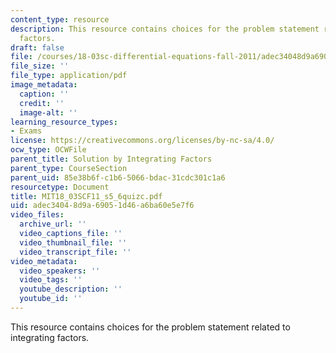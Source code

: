 ```yaml
---
content_type: resource
description: This resource contains choices for the problem statement related to integrating
  factors.
draft: false
file: /courses/18-03sc-differential-equations-fall-2011/adec34048d9a69051d46a6ba60e5e7f6_MIT18_03SCF11_s5_6quizc.pdf
file_size: ''
file_type: application/pdf
image_metadata:
  caption: ''
  credit: ''
  image-alt: ''
learning_resource_types:
- Exams
license: https://creativecommons.org/licenses/by-nc-sa/4.0/
ocw_type: OCWFile
parent_title: Solution by Integrating Factors
parent_type: CourseSection
parent_uid: 85e38b6f-c1b6-5066-bdac-31cdc301c1a6
resourcetype: Document
title: MIT18_03SCF11_s5_6quizc.pdf
uid: adec3404-8d9a-6905-1d46-a6ba60e5e7f6
video_files:
  archive_url: ''
  video_captions_file: ''
  video_thumbnail_file: ''
  video_transcript_file: ''
video_metadata:
  video_speakers: ''
  video_tags: ''
  youtube_description: ''
  youtube_id: ''
---
```

This resource contains choices for the problem statement related to integrating factors.